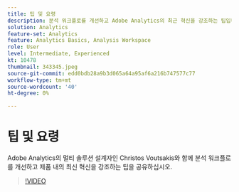 ```yaml
---
title: 팁 및 요령
description: 분석 워크플로를 개선하고 Adobe Analytics의 최근 혁신을 강조하는 팁입니다.
solution: Analytics
feature-set: Analytics
feature: Analytics Basics, Analysis Workspace
role: User
level: Intermediate, Experienced
kt: 10478
thumbnail: 343345.jpeg
source-git-commit: edd0bdb28a9b3d065a64a95af6a216b747577c77
workflow-type: tm+mt
source-wordcount: '40'
ht-degree: 0%

---
```


# 팁 및 요령

Adobe Analytics의 멀티 솔루션 설계자인 Christos Voutsakis와 함께 분석 워크플로를 개선하고 제품 내의 최신 혁신을 강조하는 팁을 공유하십시오.

>[!VIDEO](https://video.tv.adobe.com/v/343345/?quality=12&learn=on)
